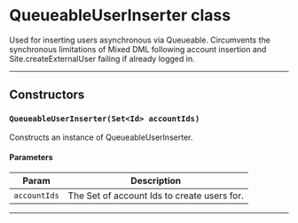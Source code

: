 # QueueableUserInserter class

Used for inserting users asynchronous via Queueable. Circumvents the synchronous limitations of Mixed DML following account insertion and Site.createExternalUser failing if already logged in.

---
## Constructors
### `QueueableUserInserter(Set<Id> accountIds)`

Constructs an instance of QueueableUserInserter.
#### Parameters
|Param|Description|
|-----|-----------|
|`accountIds` |  The Set of account Ids to create users for. |

---
